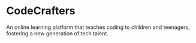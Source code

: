 # CodeCrafters
An online learning platform that teaches coding to children and teenagers, fostering a new generation of tech talent.
